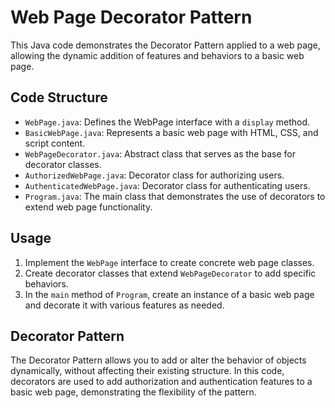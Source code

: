 # Web Page Decorator Pattern

This Java code demonstrates the Decorator Pattern applied to a web page, allowing the dynamic addition of features and behaviors to a basic web page.

## Code Structure

- `WebPage.java`: Defines the WebPage interface with a `display` method.
- `BasicWebPage.java`: Represents a basic web page with HTML, CSS, and script content.
- `WebPageDecorator.java`: Abstract class that serves as the base for decorator classes.
- `AuthorizedWebPage.java`: Decorator class for authorizing users.
- `AuthenticatedWebPage.java`: Decorator class for authenticating users.
- `Program.java`: The main class that demonstrates the use of decorators to extend web page functionality.

## Usage

1. Implement the `WebPage` interface to create concrete web page classes.
2. Create decorator classes that extend `WebPageDecorator` to add specific behaviors.
3. In the `main` method of `Program`, create an instance of a basic web page and decorate it with various features as needed.

## Decorator Pattern

The Decorator Pattern allows you to add or alter the behavior of objects dynamically, without affecting their existing structure. In this code, decorators are used to add authorization and authentication features to a basic web page, demonstrating the flexibility of the pattern.
